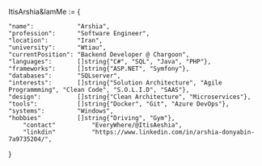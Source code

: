 
ItisArshia&IamMe := {


	"name":            "Arshia",
	"profession":      "Software Engineer",
	"location":        "Iran",
	"university":      "Wtiau",
	"currentPosition": "Backend Developer @ Chargoon",
	"languages":       []string{"C#", "SQL", "Java", "PHP"},
	"frameworks":      []string{"ASP.NET", "Symfony"},
	"databases":       "SQLserver",
	"interests":       []string{"Solution Architecture", "Agile Programmming", "Clean Code", "S.O.L.I.D", "SAAS"},
	"design":          []string{"Clean Architecture", "Microservices"},
	"tools":           []string{"Docker", "Git", "Azure DevOps"},
	"systems":         "Windows",
	"hobbies"          []string{"Driving", "Gym"},
        "contact"          "EveryWhere/@ItisAeshia",
        "linkdin"          "https://www.linkedin.com/in/arshia-donyabin-7a9735204/",
	
}
